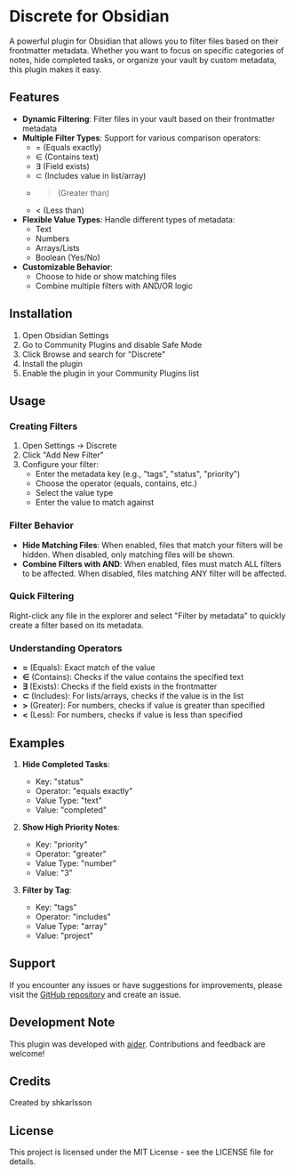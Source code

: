 # Discrete for Obsidian

A powerful plugin for Obsidian that allows you to filter files based on their frontmatter metadata. Whether you want to focus on specific categories of notes, hide completed tasks, or organize your vault by custom metadata, this plugin makes it easy.

## Features

- **Dynamic Filtering**: Filter files in your vault based on their frontmatter metadata
- **Multiple Filter Types**: Support for various comparison operators:
  - = (Equals exactly)
  - ∈ (Contains text)
  - ∃ (Field exists)
  - ⊂ (Includes value in list/array)
  - > (Greater than)
  - < (Less than)
- **Flexible Value Types**: Handle different types of metadata:
  - Text
  - Numbers
  - Arrays/Lists
  - Boolean (Yes/No)
- **Customizable Behavior**:
  - Choose to hide or show matching files
  - Combine multiple filters with AND/OR logic

## Installation

1. Open Obsidian Settings
2. Go to Community Plugins and disable Safe Mode
3. Click Browse and search for "Discrete"
4. Install the plugin
5. Enable the plugin in your Community Plugins list

## Usage

### Creating Filters

1. Open Settings → Discrete
2. Click "Add New Filter"
3. Configure your filter:
   - Enter the metadata key (e.g., "tags", "status", "priority")
   - Choose the operator (equals, contains, etc.)
   - Select the value type
   - Enter the value to match against

### Filter Behavior

- **Hide Matching Files**: When enabled, files that match your filters will be hidden. When disabled, only matching files will be shown.
- **Combine Filters with AND**: When enabled, files must match ALL filters to be affected. When disabled, files matching ANY filter will be affected.

### Quick Filtering

Right-click any file in the explorer and select "Filter by metadata" to quickly create a filter based on its metadata.

### Understanding Operators

- **=** (Equals): Exact match of the value
- **∈** (Contains): Checks if the value contains the specified text
- **∃** (Exists): Checks if the field exists in the frontmatter
- **⊂** (Includes): For lists/arrays, checks if the value is in the list
- **>** (Greater): For numbers, checks if value is greater than specified
- **<** (Less): For numbers, checks if value is less than specified

## Examples

1. **Hide Completed Tasks**:
   - Key: "status"
   - Operator: "equals exactly"
   - Value Type: "text"
   - Value: "completed"

2. **Show High Priority Notes**:
   - Key: "priority"
   - Operator: "greater"
   - Value Type: "number"
   - Value: "3"

3. **Filter by Tag**:
   - Key: "tags"
   - Operator: "includes"
   - Value Type: "array"
   - Value: "project"


## Support

If you encounter any issues or have suggestions for improvements, please visit the [GitHub repository](https://github.com/shkarlsson/obsidian-discrete) and create an issue.

## Development Note

This plugin was developed with [aider](https://aider.chat). Contributions and feedback are welcome!

## Credits

Created by shkarlsson

## License

This project is licensed under the MIT License - see the LICENSE file for details.
